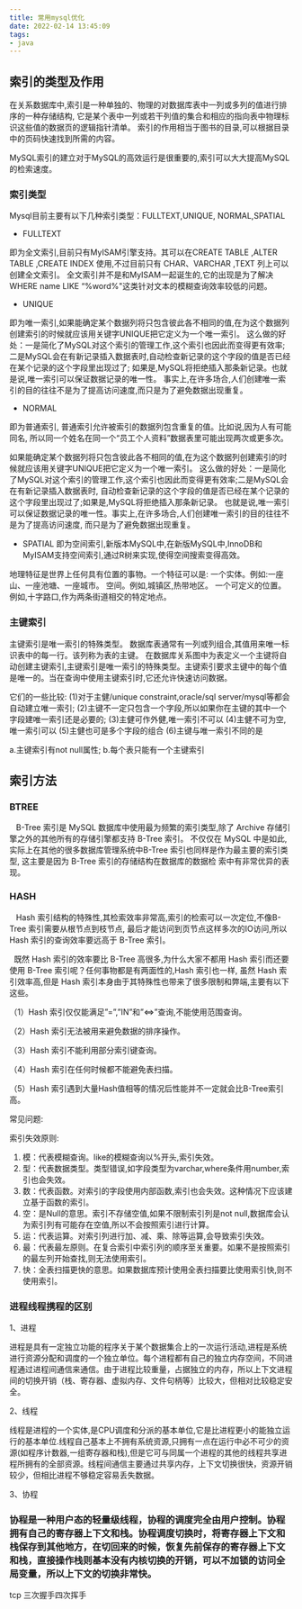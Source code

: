 ```yaml
---
title: 常用mysql优化
date: 2022-02-14 13:45:09
tags:
- java
---
```


## 索引的类型及作用

在关系数据库中,索引是一种单独的、物理的对数据库表中一列或多列的值进行排序的一种存储结构,
它是某个表中一列或若干列值的集合和相应的指向表中物理标识这些值的数据页的逻辑指针清单。
索引的作用相当于图书的目录,可以根据目录中的页码快速找到所需的内容。

MySQL索引的建立对于MySQL的高效运行是很重要的,索引可以大大提高MySQL的检索速度。

### 索引类型

Mysql目前主要有以下几种索引类型：FULLTEXT,UNIQUE, NORMAL,SPATIAL

* FULLTEXT

即为全文索引,目前只有MyISAM引擎支持。其可以在CREATE TABLE ,ALTER TABLE ,CREATE INDEX 使用,不过目前只有 CHAR、VARCHAR ,TEXT 列上可以创建全文索引。
全文索引并不是和MyISAM一起诞生的,它的出现是为了解决WHERE name LIKE “%word%"这类针对文本的模糊查询效率较低的问题。

* UNIQUE

即为唯一索引,如果能确定某个数据列将只包含彼此各不相同的值,在为这个数据列创建索引的时候就应该用关键字UNIQUE把它定义为一个唯一索引。
这么做的好处：一是简化了MySQL对这个索引的管理工作,这个索引也因此而变得更有效率;
二是MySQL会在有新记录插入数据表时,自动检查新记录的这个字段的值是否已经在某个记录的这个字段里出现过了;
如果是,MySQL将拒绝插入那条新记录。也就是说,唯一索引可以保证数据记录的唯一性。
事实上,在许多场合,人们创建唯一索引的目的往往不是为了提高访问速度,而只是为了避免数据出现重复。

* NORMAL

即为普通索引, 普通索引允许被索引的数据列包含重复的值。比如说,因为人有可能同名,
所以同一个姓名在同一个“员工个人资料”数据表里可能出现两次或更多次。

如果能确定某个数据列将只包含彼此各不相同的值,在为这个数据列创建索引的时候就应该用关键字UNIQUE把它定义为一个唯一索引。
这么做的好处：一是简化了MySQL对这个索引的管理工作,这个索引也因此而变得更有效率;二是MySQL会在有新记录插入数据表时,
自动检查新记录的这个字段的值是否已经在某个记录的这个字段里出现过了;如果是,MySQL将拒绝插入那条新记录。
也就是说,唯一索引可以保证数据记录的唯一性。事实上,在许多场合,人们创建唯一索引的目的往往不是为了提高访问速度,
而只是为了避免数据出现重复。

* SPATIAL
即为空间索引,新版本MySQL中,在新版MySQL中,InnoDB和MyISAM支持空间索引,通过R树来实现,使得空间搜索变得高效。

地理特征是世界上任何具有位置的事物。一个特征可以是:
一个实体。例如:一座山、一座池塘、一座城市。
空间。例如,城镇区,热带地区。
一个可定义的位置。例如,十字路口,作为两条街道相交的特定地点。


### 主键索引
主键索引是唯一索引的特殊类型。
数据库表通常有一列或列组合,其值用来唯一标识表中的每一行。该列称为表的主键。
在数据库关系图中为表定义一个主键将自动创建主键索引,主键索引是唯一索引的特殊类型。主键索引要求主键中的每个值是唯一的。当在查询中使用主键索引时,它还允许快速访问数据。

它们的一些比较:
(1)对于主健/unique constraint,oracle/sql server/mysql等都会自动建立唯一索引;
(2)主键不一定只包含一个字段,所以如果你在主键的其中一个字段建唯一索引还是必要的;
(3)主健可作外健,唯一索引不可以
(4)主健不可为空,唯一索引可以
(5)主健也可是多个字段的组合
(6)主键与唯一索引不同的是

a.主键索引有not null属性;
b.每个表只能有一个主键索引


## 索引方法

### BTREE

&nbsp;&nbsp; B-Tree 索引是 MySQL 数据库中使用最为频繁的索引类型,除了 Archive 存储引擎之外的其他所有的存储引擎都支持 B-Tree 索引。
不仅仅在 MySQL 中是如此,实际上在其他的很多数据库管理系统中B-Tree 索引也同样是作为最主要的索引类型,
这主要是因为 B-Tree 索引的存储结构在数据库的数据检 索中有非常优异的表现。

### HASH

&nbsp;&nbsp; Hash 索引结构的特殊性,其检索效率非常高,索引的检索可以一次定位,不像B-Tree 索引需要从根节点到枝节点,
最后才能访问到页节点这样多次的IO访问,所以 Hash 索引的查询效率要远高于 B-Tree 索引。

&nbsp;&nbsp;既然 Hash 索引的效率要比 B-Tree 高很多,为什么大家不都用 Hash 索引而还要使用 B-Tree 索引呢？任何事物都是有两面性的,Hash 索引也一样,
虽然 Hash 索引效率高,但是 Hash 索引本身由于其特殊性也带来了很多限制和弊端,主要有以下这些。

（1）Hash 索引仅仅能满足”=”,”IN”和”<=>”查询,不能使用范围查询。

（2）Hash 索引无法被用来避免数据的排序操作。

（3）Hash 索引不能利用部分索引键查询。

（4）Hash 索引在任何时候都不能避免表扫描。

（5）Hash 索引遇到大量Hash值相等的情况后性能并不一定就会比B-Tree索引高。

常见问题:

索引失效原则:

1. 模：代表模糊查询。like的模糊查询以%开头,索引失效。
2. 型：代表数据类型。类型错误,如字段类型为varchar,where条件用number,索引也会失效。
3. 数：代表函数。对索引的字段使用内部函数,索引也会失效。这种情况下应该建立基于函数的索引。
4. 空：是Null的意思。索引不存储空值,如果不限制索引列是not null,数据库会认为索引列有可能存在空值,所以不会按照索引进行计算。
5. 运：代表运算。对索引列进行加、减、乘、除等运算,会导致索引失效。
6. 最：代表最左原则。在复合索引中索引列的顺序至关重要。如果不是按照索引的最左列开始查找,则无法使用索引。
7. 快：全表扫描更快的意思。如果数据库预计使用全表扫描要比使用索引快,则不使用索引。

### 进程线程携程的区别

1、进程

进程是具有一定独立功能的程序关于某个数据集合上的一次运行活动,进程是系统进行资源分配和调度的一个独立单位。每个进程都有自己的独立内存空间，不同进程通过进程间通信来通信。由于进程比较重量，占据独立的内存，所以上下文进程间的切换开销（栈、寄存器、虚拟内存、文件句柄等）比较大，但相对比较稳定安全。

2、线程

线程是进程的一个实体,是CPU调度和分派的基本单位,它是比进程更小的能独立运行的基本单位.线程自己基本上不拥有系统资源,只拥有一点在运行中必不可少的资源(如程序计数器,一组寄存器和栈),但是它可与同属一个进程的其他的线程共享进程所拥有的全部资源。线程间通信主要通过共享内存，上下文切换很快，资源开销较少，但相比进程不够稳定容易丢失数据。

3、协程

### 协程是一种用户态的轻量级线程，协程的调度完全由用户控制。协程拥有自己的寄存器上下文和栈。协程调度切换时，将寄存器上下文和栈保存到其他地方，在切回来的时候，恢复先前保存的寄存器上下文和栈，直接操作栈则基本没有内核切换的开销，可以不加锁的访问全局变量，所以上下文的切换非常快。

tcp 三次握手四次挥手